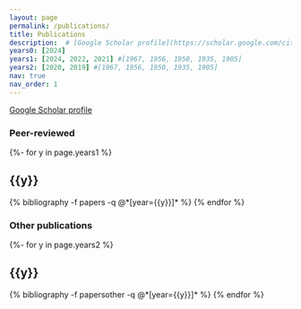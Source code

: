 ```yaml
---
layout: page
permalink: /publications/
title: Publications
description:  # [Google Scholar profile](https://scholar.google.com/citations?user=L1NLrxoAAAAJ)
years0: [2024]
years1: [2024, 2022, 2021] #[1967, 1956, 1950, 1935, 1905]
years2: [2020, 2019] #[1967, 1956, 1950, 1935, 1905]
nav: true
nav_order: 1
---
```

[Google Scholar profile](https://scholar.google.com/citations?user=L1NLrxoAAAAJ)


### **Peer-reviewed**
<!-- _pages/publications.md -->
<div class="publications">

{%- for y in page.years1 %}
  <h2 class="year">{{y}}</h2>
  {% bibliography -f papers -q @*[year={{y}}]* %}
{% endfor %}

</div>


### **Other publications**
<div class="publications">

{%- for y in page.years2 %}
  <h2 class="year">{{y}}</h2>
  {% bibliography -f papersother -q @*[year={{y}}]* %}
{% endfor %}

</div>



<!-- _pages/publications.md -->
<!-- <div class="publications"> -->

<!-- {%- for y in page.years %} -->
<!--   <h2 class="year">{{y}}</h2> -->
<!--   {% bibliography -f papers -q @*[year={{y}}]* %} -->
<!-- {% endfor %} -->

<!-- </div> -->


